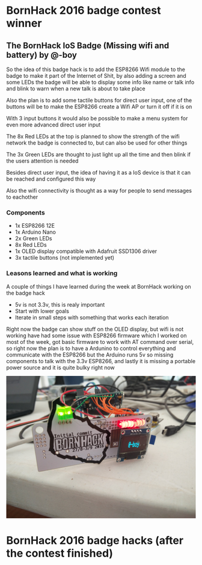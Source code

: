 # BornHack 2016 badge contest winner

## The BornHack IoS Badge (Missing wifi and battery) by @-boy
So the idea of this badge hack is to add the ESP8266 Wifi module to the badge to make it part of the Internet of Shit, by also adding a screen and some LEDs the badge will be able to display some info like name or talk info and blink to warn when a new talk is about to take place

Also the plan is to add some tactile buttons for direct user input, one of the buttons will be to make the ESP8266 create a Wifi AP or turn it off if it is on

With 3 input buttons it would also be possible to make a menu system for even more advanced direct user input

The 8x Red LEDs at the top is planned to show the strength of the wifi network the badge is connected to, but can also be used for other things

The 3x Green LEDs are thought to just light up all the time and then blink if the users attention is needed

Besides direct user input, the idea of having it as a IoS device is that it can be reached and configured this way

Also the wifi connectivity is thought as a way for people to send messages to eachother

### Components

* 1x ESP8266 12E
* 1x Arduino Nano
* 2x Green LEDs
* 8x Red LEDs
* 1x OLED display compatible with Adafruit SSD1306 driver
* 3x tactile buttons (not implemented yet)

### Leasons learned and what is working
A couple of things I have learned during the week at BornHack working on the badge hack

* 5v is not 3.3v, this is realy important
* Start with lower goals
* Iterate in small steps with something that works each iteration

Right now the badge can show stuff on the OLED display, but wifi is not working have had some issue with ESP8266 firmware which I worked on most of the week, got basic firmware to work with AT command over serial, so right now the plan is to have a Ardunino to control everything and communicate with the ESP8266 but the Arduino runs 5v so missing components to talk with the 3.3v ESP8266, and lastly it is missing a portable power source and it is quite bulky right now

![The BornHack IoS Badge](https://github.com/at-boy/badge2016/blob/master/images/at-boy/IMG_20160902_184946.jpg "The BornHack IoS Badge")

# BornHack 2016 badge hacks (after the contest finished)


